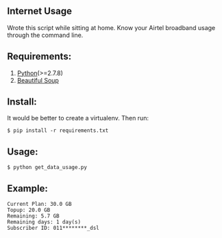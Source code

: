 ## Internet Usage

Wrote this script while sitting at home. Know your Airtel broadband usage through the command line.  

## Requirements:

1. [Python](https://www.python.org/downloads/)(>=2.7.8)
2. [Beautiful Soup](http://www.crummy.com/software/BeautifulSoup/)

## Install:

It would be better to create a virtualenv. Then run:

```
$ pip install -r requirements.txt
```

## Usage:

```
$ python get_data_usage.py
```

## Example:

```
Current Plan: 30.0 GB
Topup: 20.0 GB
Remaining: 5.7 GB
Remaining days: 1 day(s)
Subscriber ID: 011********_dsl
```